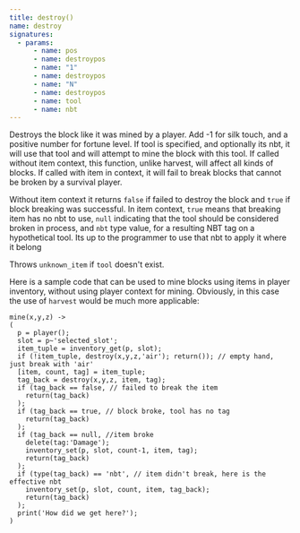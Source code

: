 ```yaml
---
title: destroy()
name: destroy
signatures:
  - params:
      - name: pos
      - name: destroypos
      - name: "1"
      - name: destroypos
      - name: "N"
      - name: destroypos
      - name: tool
      - name: nbt
---
```


Destroys the block like it was mined by a player. Add -1 for silk touch, and a
positive number for fortune level. If tool is specified, and optionally its nbt,
it will use that tool and will attempt to mine the block with this tool. If
called without item context, this function, unlike harvest, will affect all
kinds of blocks. If called with item in context, it will fail to break blocks
that cannot be broken by a survival player.

Without item context it returns `false` if failed to destroy the block and
`true` if block breaking was successful. In item context, `true` means that
breaking item has no nbt to use, `null` indicating that the tool should be
considered broken in process, and `nbt` type value, for a resulting NBT tag on a
hypothetical tool. Its up to the programmer to use that nbt to apply it where it
belong

Throws `unknown_item` if `tool` doesn't exist.

Here is a sample code that can be used to mine blocks using items in player
inventory, without using player context for mining. Obviously, in this case the
use of `harvest` would be much more applicable:

```scarpet
mine(x,y,z) ->
(
  p = player();
  slot = p~'selected_slot';
  item_tuple = inventory_get(p, slot);
  if (!item_tuple, destroy(x,y,z,'air'); return()); // empty hand, just break with 'air'
  [item, count, tag] = item_tuple;
  tag_back = destroy(x,y,z, item, tag);
  if (tag_back == false, // failed to break the item
    return(tag_back)
  );
  if (tag_back == true, // block broke, tool has no tag
    return(tag_back)
  );
  if (tag_back == null, //item broke
    delete(tag:'Damage');
    inventory_set(p, slot, count-1, item, tag);
    return(tag_back)
  );
  if (type(tag_back) == 'nbt', // item didn't break, here is the effective nbt
    inventory_set(p, slot, count, item, tag_back);
    return(tag_back)
  );
  print('How did we get here?');
)
```
